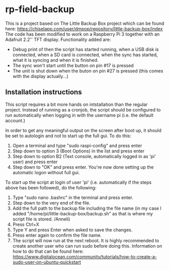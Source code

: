 # rp-field-backup
This is a project based on The Little Backup Box project which can be found here: https://chiselapp.com/user/dmpop/repository/little-backup-box/index
The code has been modified to work on a Raspberry Pi 3 together with an Adafruit 2.2'' TFT display.
Functionality added are:
* Debug print of then the script has started running, when a USB disk is connected, when a SD card is connected, when the sync has started, what it is syncing and when it is finished.
* The sync won't start until the button on pin #17 is pressed
* The unit is shut down when the buton on pin #27 is pressed (this comes with the display actually...)


Installation instructions
--------------------------
 This script requires a bit more hands on intstallation than the regular project. Instead of running as a cronjob, the script should be configured to run automatically when logging in with the username pi (i.e. the default account.)

In order to get any meaningful output on the screen after boot up, it should be set to autologin and not to start up the full gui. To do this:
1) Open a terminal and type "sudo raspi-config" and press enter
2) Step down to option 3 (Boot Options) in the list and press enter
3) Step down to option B2 (Text console, automatically logged in as 'pi' user) and press enter
4) Step down to "OK" and press enter. You're now done setting up the automatic logon without full gui.

To start up the script at login of user 'pi' (i.e. automatically if the steps above has been followed), do the following:
1) Type "sudo nano .bashrc" in the terminal and press enter.
2) Step down to the very end of the file.
3) Add the full path to the backup file including the file name (in my case I added "/home/pi/little-backup-box/backup.sh" as that is where my script file is stored. /Anneli)
4) Press Ctrl+X
5) Type Y and press Enter when asked to save the changes.
6) Press enter again to confirm the file name.
7) The script will now run at the next reboot.
It is highly recommended to create another user who can run sudo before doing this. Information on how to do that can be found here: https://www.digitalocean.com/community/tutorials/how-to-create-a-sudo-user-on-ubuntu-quickstart
